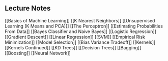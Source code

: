 ## Lecture Notes

[[Basics of Machine Learning]]
[[K Nearest Neighbors]]
[[Unsupervised Learning (K Means and PCA)]]
[[The Perceptron]]
[[Estimating Probabilities From Data]]
[[Bayes Classifier and Naive Bayes]]
[[Logistic Regression]]
[[Gradient Descent]]
[[Linear Regression]]
[[SVM]]
[[Empirical Risk Minimization]]
[[Model Selection]]
[[Bias Variance Tradeoff]]
[[Kernels]]
[[Kernels Continued]]
[[KD Trees]]
[[Decision Trees]]
[[Bagging]]
[[Boosting]]
[[Neural Network]]

